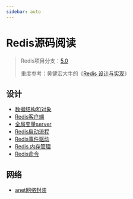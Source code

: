 ```yaml
---
sidebar: auto
---
```


# Redis源码阅读

> Redis项目分支：[5.0](https://github.com/antirez/redis/tree/5.0)
> 
> 重度参考：黄健宏大牛的《[Redis 设计与实现](http://redisbook.com/)》

## 设计
- [数据结构和对象](./structures.md)
- [Redis客户端](./client.md)
- [全局变量server](./server.md)
- [Redis启动流程](./redisinit.md)
- [Redis事件驱动](./event_driven_library.md)
- [Redis 内存管理](./zmalloc.md)
- [Redis命令](./commands.md)
## 网络
- [anet网络封装](./anet.md)